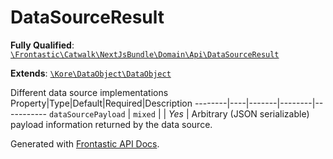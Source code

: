 #  DataSourceResult

**Fully Qualified**: [`\Frontastic\Catwalk\NextJsBundle\Domain\Api\DataSourceResult`](../../../../../src/php/NextJsBundle/Domain/Api/DataSourceResult.php)

**Extends**: [`\Kore\DataObject\DataObject`](https://github.com/kore/DataObject)

Different data source implementations
Property|Type|Default|Required|Description
--------|----|-------|--------|-----------
`dataSourcePayload` | `mixed` |  | *Yes* | Arbitrary (JSON serializable) payload information returned by the data source.

Generated with [Frontastic API Docs](https://github.com/FrontasticGmbH/apidocs).
